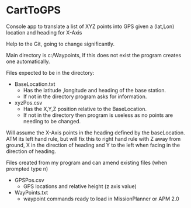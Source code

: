 # CartToGPS
Console app to translate a list of XYZ points into GPS given a (lat,Lon) location and heading for X-Axis

Help to the Git, going to change significantly.


Main directory is c:/Waypoints,
If this does not exist the program creates one automatically.

Files expected to be in the directory:
- BaseLocation.txt
	- Has the latitude ,longitude and heading of the base station.
	- If not in the directory program asks for information.
- xyzPos.csv
	- Has the X,Y,Z position relative to the BaseLocation.
	-	If not in the directory then program is useless as no points are needing to be changed.

Will assume the X-Axis points in the heading defined by the baseLocation. ATM its left hand rule, but will fix this to right hand rule with Z away from ground, X in the direction of heading and Y to the left when facing in the direction of heading.

Files created from my program and can amend existing files (when prompted type n)
- GPSPos.csv
	- GPS locations and relative height (z axis value)
- WayPoints.txt
	- waypoint commands ready to load in MissionPlanner or APM 2.0


